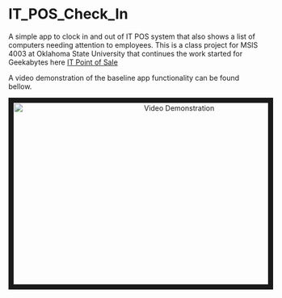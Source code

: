 IT_POS_Check_In
===============

A simple app to clock in and out of IT POS system that also shows a list of computers needing attention to employees. This is a class project for MSIS 4003 at Oklahoma State University that continues the work started for Geekabytes here [IT Point of Sale](https://github.com/RyanDawkins/it-point-of-sale)

A video demonstration of the baseline app functionality can be found bellow.

<div align="center">
  <a href="http://www.youtube.com/watch?feature=player_embedded&v=L51B-wW8wlk" target="_blank"><img         src="http://img.youtube.com/vi/L51B-wW8wlk/0.jpg" alt="Video Demonstration" width="640" height="360" border="10"   /></a>
<div/>
